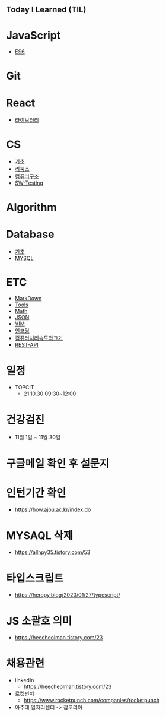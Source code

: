 ## Today I Learned (TIL)

# JavaScript
 - [ES6](./JavaScript/ES6.md)
# Git

# React
 - [라이브러리](./React/라이브러리.md)
# CS
 - [기초](./CS/종류.md)
 - [리눅스](./CS/리눅스.md)
 - [컴퓨터구조](./CS/컴퓨터구조/README.md)
 - [SW-Testing](./CS/SW-Testing.md)
# Algorithm

# Database
 - [기초](./Database/종류.md)
 - [MYSQL](./Database/MYSQL.md)
# ETC
 - [MarkDown](./ETC/MarkDown.md)
 - [Tools](./ETC/유용한-TooL.md)
 - [Math](./ETC/수학지식.md)
 - [JSON](./ETC/JSON.md)
 - [VIM](./ETC/VIM.md)
 - [인코딩](./ETC/인코딩.md)
 - [컴퓨터처리속도와크기](./ETC/처리속도및사이즈.md)
 - [REST-API](./ETC/REST-API.md)

# 일정
 - TOPCIT
    - 21.10.30 09:30~12:00

# 건강검진
   - 11월 1일 ~ 11월 30일

# 구글메일 확인 후 설문지

# 인턴기간 확인
- https://how.ajou.ac.kr/index.do

# MYSAQL 삭제

- https://allhpy35.tistory.com/53

# 타입스크립트
- https://heropy.blog/2020/01/27/typescript/

# JS 소괄호 의미

- https://heecheolman.tistory.com/23


# 채용관련

- linkedIn
   - https://heecheolman.tistory.com/23
- 로켓펀치
   - https://www.rocketpunch.com/companies/rocketpunch
- 아주대 일자리센터 -> 잡코리아
